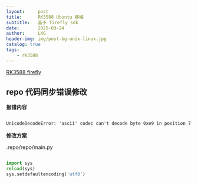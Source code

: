 ```yaml
---
layout:     post
title:      RK3588 Ubuntu 移植
subtitle:   基于 firefly sdk
date:       2025-03-24
author:     LXG
header-img: img/post-bg-unix-linux.jpg
catalog: true
tags:
    - rk3588
---
```


[RK3588 firefly](https://wiki.t-firefly.com/zh_CN/ROC-RK3588-PC/linux_sdk_get.html)

## repo 代码同步错误修改

**报错内容**

```txt

UnicodeDecodeError: 'ascii' codec can't decode byte 0xe9 in position 7: ordinal not in range(128)

```

**修改方案**

.repo/repo/main.py

```py

import sys
reload(sys)
sys.setdefaultencoding('utf8')

```


